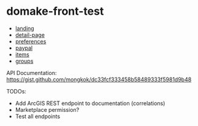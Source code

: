 # domake-front-test

* [landing](https://hhkaos.github.io/domake-front-test/index.html)
* [detail-page](https://hhkaos.github.io/domake-front-test/detail-page.html)
* [preferences](https://hhkaos.github.io/domake-front-test/preferences.html)
* [paypal](https://hhkaos.github.io/domake-front-test/paypal.html)
* [items](https://hhkaos.github.io/domake-front-test/items.html)
* [groups](https://hhkaos.github.io/domake-front-test/groups.html)

API Documentation: https://gist.github.com/mongkok/dc33fcf333458b58489333f5981d9b48

TODOs:
* Add ArcGIS REST endpoint to documentation (correlations)
* Marketplace permission?
* Test all endpoints
